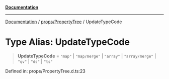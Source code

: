 [**Documentation**](../../../index.md)

***

[Documentation](../../../index.md) / [props/PropertyTree](../index.md) / UpdateTypeCode

# Type Alias: UpdateTypeCode

> **UpdateTypeCode** = `"map"` \| `"map/merge"` \| `"array"` \| `"array/merge"` \| `"qv"` \| `"ds"` \| `"ts"`

Defined in: props/PropertyTree.d.ts:23
